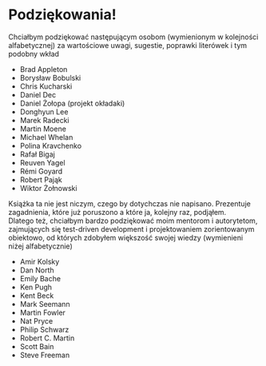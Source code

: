 # Podziękowania!

Chciałbym podziękować następującym osobom (wymienionym w kolejności alfabetycznej) za wartościowe uwagi, sugestie, poprawki literówek i tym podobny wkład

-   Brad Appleton
-   Borysław Bobulski
-   Chris Kucharski
-   Daniel Dec
-   Daniel Żołopa (projekt okładaki)
-   Donghyun Lee
-   Marek Radecki
-   Martin Moene
-   Michael Whelan
-   Polina Kravchenko
-   Rafał Bigaj
-   Reuven Yagel
-   Rémi Goyard
-   Robert Pająk
-   Wiktor Żołnowski

Książka ta nie jest niczym, czego by dotychczas nie napisano. Prezentuje zagadnienia, które już poruszono a które ja, kolejny raz, podjąłem.    
Dlatego też, chciałbym bardzo podziękować moim mentorom i autorytetom, zajmujących się test-driven development i projektowaniem zorientowanym obiektowo, od których zdobyłem większość swojej wiedzy (wymienieni niżej alfabetycznie)

-   Amir Kolsky
-   Dan North
-   Emily Bache 
-   Ken Pugh
-   Kent Beck
-   Mark Seemann
-   Martin Fowler
-   Nat Pryce
-   Philip Schwarz
-   Robert C. Martin
-   Scott Bain
-   Steve Freeman

